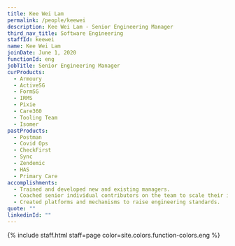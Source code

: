 ```yaml
---
title: Kee Wei Lam
permalink: /people/keewei
description: Kee Wei Lam - Senior Engineering Manager
third_nav_title: Software Engineering
staffId: keewei
name: Kee Wei Lam
joinDate: June 1, 2020
functionId: eng
jobTitle: Senior Engineering Manager
curProducts:
  - Armoury
  - ActiveSG
  - FormSG
  - IRMS
  - Pixie
  - Care360
  - Tooling Team
  - Isomer
pastProducts:
  - Postman
  - Covid Ops
  - CheckFirst
  - Sync
  - Zendemic
  - HAS
  - Primary Care
accomplishments:
  - Trained and developed new and existing managers.
  - Coached senior individual contributors on the team to scale their impact.
  - Created platforms and mechanisms to raise engineering standards.
quote: ""
linkedinId: ""
---
```


{% include staff.html staff=page color=site.colors.function-colors.eng %}
